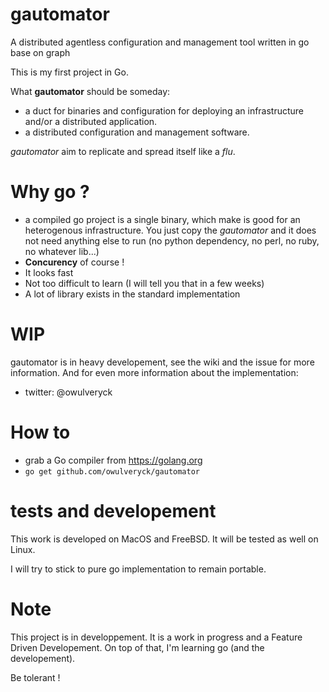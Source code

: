 # gautomator
A distributed agentless configuration and management tool written in go base on graph

This is my first project in Go.

What **gautomator** should be someday:
- a duct for binaries and configuration for deploying an infrastructure and/or a distributed application.
- a distributed configuration and management software.

*gautomator* aim to replicate and spread itself like a *flu*.

# Why go ?

- a compiled go project is a single binary, which make is good for an heterogenous infrastructure. You just copy the *gautomator* and it does not need anything else to run (no python dependency, no perl, no ruby, no whatever lib...)
- **Concurency** of course !
- It looks fast
- Not too difficult to learn (I will tell you that in a few weeks)
- A lot of library exists in the standard implementation

# WIP
gautomator is  in heavy developement, see the wiki and the issue for more information.
And for even more information about the implementation:

* twitter: @owulveryck

# How to

* grab a Go compiler from https://golang.org
* `go get github.com/owulveryck/gautomator`

# tests and developement

This work is developed on MacOS and FreeBSD.
It will be tested as well on Linux.

I will try to stick to pure go implementation to remain portable.

# Note
This project is in developpement.
It is a work in progress and a Feature Driven Developement.
On top of that, I'm learning go (and the developement). 

Be tolerant !
